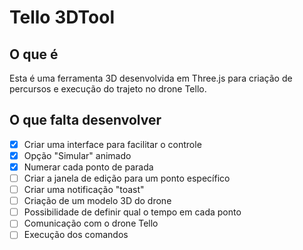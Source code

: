 # Tello 3DTool
## O que é

Esta é uma ferramenta 3D desenvolvida em Three.js para criação de percursos e execução do trajeto no drone Tello.

## O que falta desenvolver

- [x] Criar uma interface para facilitar o controle
- [x] Opção "Simular" animado
- [x] Numerar cada ponto de parada
- [ ] Criar a janela de edição para um ponto específico
- [ ] Criar uma notificação "toast"
- [ ] Criação de um modelo 3D do drone
- [ ] Possibilidade de definir qual o tempo em cada ponto
- [ ] Comunicação com o drone Tello
- [ ] Execução dos comandos